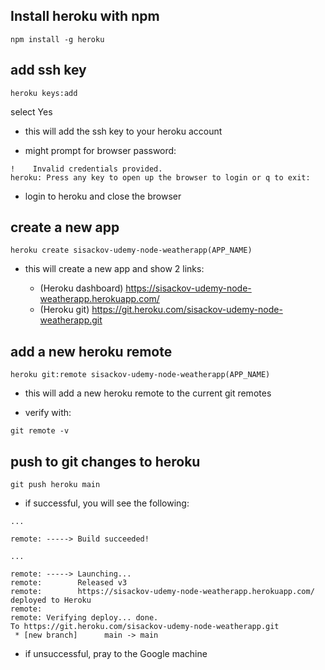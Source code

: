## Install heroku with npm

```
npm install -g heroku
```

## add ssh key

```
heroku keys:add
```

select Yes

-   this will add the ssh key to your heroku account

-   might prompt for browser password:

```
!    Invalid credentials provided.
heroku: Press any key to open up the browser to login or q to exit:
```

-   login to heroku and close the browser

## create a new app

```
heroku create sisackov-udemy-node-weatherapp(APP_NAME)
```

-   this will create a new app and show 2 links:

    -   (Heroku dashboard) https://sisackov-udemy-node-weatherapp.herokuapp.com/
    -   (Heroku git) https://git.heroku.com/sisackov-udemy-node-weatherapp.git

## add a new heroku remote

```
heroku git:remote sisackov-udemy-node-weatherapp(APP_NAME)
```

-   this will add a new heroku remote to the current git remotes

-   verify with:

```
git remote -v
```

## push to git changes to heroku

```
git push heroku main
```

-   if successful, you will see the following:

```
...

remote: -----> Build succeeded!

...

remote: -----> Launching...
remote:        Released v3
remote:        https://sisackov-udemy-node-weatherapp.herokuapp.com/ deployed to Heroku
remote:
remote: Verifying deploy... done.
To https://git.heroku.com/sisackov-udemy-node-weatherapp.git
 * [new branch]      main -> main
```

-   if unsuccessful, pray to the Google machine
